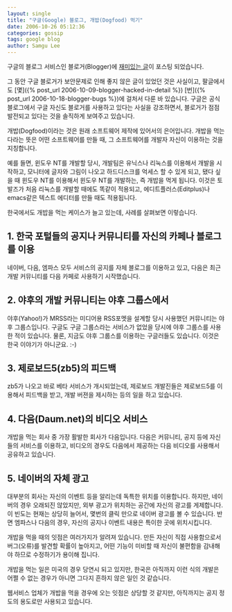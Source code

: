 ```yaml
---
layout: single
title: "구글(Google) 블로그, 개밥(Dogfood) 먹기"
date: 2006-10-26 05:12:36
categories: gossip
tags: google blog
author: Samgu Lee
---
```


구글의 블로그 서비스인 블로거(Blogger)에 [재미있는 글](http://buzz.blogger.com/2006/10/chowing-down-on-dogfood.html)이 포스팅 되었습니다.

그 동안 구글 블로거가 보안문제로 인해 좋지 않은 글이 있었던 것은 사실이고, 팔글에서도 [몇]({% post_url 2006-10-09-blogger-hacked-in-detail %}) [번]({% post_url 2006-10-18-blogger-bugs %})에 걸처서 다룬 바 있습니다. 구글은 공식 블로그에서 구글 자신도 블로거를 사용하고 있다는 사실을 강조하면서, 블로거가 점점 발전되고 있다는 것을 솔직하게 보여주고 있습니다.

개밥(Dogfood)이라는 것은 원래 소프트웨어 제작에 있어서의 은어입니다. 개밥을 먹는다라는 뜻은 어떤 소프트웨어를 만들 때, 그 소프트웨어를 개발자 자신이 이용하는 것을 지칭합니다.

예를 들면, 윈도우 NT를 개발할 당시, 개발팀은 유닉스나 리눅스를 이용해서 개발을 시작하고, 모니터에 글자와 그림이 나오고 하드디스크를 억세스 할 수 있게 되고, 됐다 싶을 때 윈도우 NT를 이용해서 윈도우 NT를 개발하는, 즉 개밥을 먹게 됩니다. 이것은 토발즈가 처음 리눅스를 개발할 때에도 똑같이 적용되고, 에디트플러스(Editplus)나 emacs같은 텍스트 에디터를 만들 때도 적용됩니다.

한국에서도 개밥을 먹는 케이스가 늘고 있는데, 사례를 살펴보면 이렇습니다.

## 1. 한국 포털들의 공지나 커뮤니티를 자신의 카페나 블로그를 이용

네이버, 다음, 엠파스 모두 서비스의 공지를 자체 블로그를 이용하고 있고, 다음은 최근 개발 커뮤니티를 다음 카페로 사용하기 시작했습니다.

## 2. 야후의 개발 커뮤니티는 야후 그룹스에서

야후(Yahoo!)가 MRSS라는 미디어용 RSS포멧을 설계할 당시 사용했던 커뮤니티는 야후 그룹스입니다. 구글도 구글 그룹스라는 서비스가 없었을 당시에 야후 그룹스를 사용한 적이 있습니다. 물론, 지금도 야후 그룹스를 이용하는 구글러들도 있습니다. 이것은 한국 이야기가 아니군요. :-)

## 3. 제로보드5(zb5)의 피드백

zb5가 나오고 바로 베타 서비스가 개시되었는데, 제로보드 개발진들은 제로보드5를 이용해서 피드백을 받고, 개발 버젼을 제시하는 등의 일을 하고 있습니다.

## 4. 다음(Daum.net)의 비디오 서비스

개밥을 먹는 회사 중 가장 활발한 회사가 다음입니다. 다음은 커뮤니티, 공지 등에 자신들의 서비스를 이용하고, 비디오의 경우도 다음에서 제공하는 다음 비디오를 사용해서 공유하고 있습니다.

## 5. 네이버의 자체 광고

대부분의 회사는 자신의 이벤트 등을 알리는데 독특한 위치를 이용합니다. 하지만, 네이버의 경우 오래되진 않았지만, 외부 광고가 위치하는 공간에 자신의 광고를 게제합니다. 이 빈도는 현재는 상당히 늘어서, 몇번의 클릭 만으로 네이버 광고를 볼 수 있습니다. 반면 엠파스나 다음의 경우, 자신의 공지나 이벤트 내용은 특이한 곳에 위치시킵니다.

개밥을 먹을 때의 잇점은 여러가지가 알려져 있습니다. 만든 자신이 직접 사용함으로서 버그(오류)를 발견할 확률이 높아지고, 어떤 기능이 미비할 때 자신이 불편함을 감내해야 하므로 수정하기가 용이해 집니다.

개밥을 먹는 일은 미국의 경우 당연시 되고 있지만, 한국은 아직까지 이런 식의 개발은 어쩔 수 없는 경우가 아니면 그다지 흔하지 않은 일인 것 같습니다.

웹서비스 업체가 개밥을 먹을 경우에 오는 잇점은 상당할 것 같지만, 아직까지는 공지 정도의 용도로만 사용되고 있습니다.
